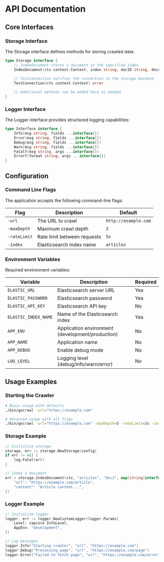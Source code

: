 # API Documentation

## Core Interfaces

### Storage Interface
The Storage interface defines methods for storing crawled data:

```go
type Storage interface {
    // IndexDocument stores a document in the specified index
    IndexDocument(ctx context.Context, index string, docID string, document interface{}) error
    
    // TestConnection verifies the connection to the storage backend
    TestConnection(ctx context.Context) error

    // Additional methods can be added here as needed
}
```

### Logger Interface
The Logger interface provides structured logging capabilities:

```go
type Interface interface {
    Info(msg string, fields ...interface{})
    Error(msg string, fields ...interface{})
    Debug(msg string, fields ...interface{})
    Warn(msg string, fields ...interface{})
    Fatalf(msg string, args ...interface{})
    Errorf(format string, args ...interface{})
}
```

## Configuration

### Command Line Flags
The application accepts the following command-line flags:

| Flag | Description | Default |
|------|-------------|---------|
| `-url` | The URL to crawl | `http://example.com` |
| `-maxDepth` | Maximum crawl depth | `2` |
| `-rateLimit` | Rate limit between requests | `5s` |
| `-index` | Elasticsearch index name | `articles` |

### Environment Variables
Required environment variables:

| Variable | Description | Required |
|----------|-------------|----------|
| `ELASTIC_URL` | Elasticsearch server URL | Yes |
| `ELASTIC_PASSWORD` | Elasticsearch password | Yes |
| `ELASTIC_API_KEY` | Elasticsearch API key | No |
| `ELASTIC_INDEX_NAME` | Name of the Elasticsearch index | Yes |
| `APP_ENV` | Application environment (development/production) | No |
| `APP_NAME` | Application name | No |
| `APP_DEBUG` | Enable debug mode | No |
| `LOG_LEVEL` | Logging level (debug/info/warn/error) | No |

## Usage Examples

### Starting the Crawler

```bash
# Basic usage with defaults
./bin/gocrawl -url="https://example.com"

# Advanced usage with all flags
./bin/gocrawl -url="https://example.com" -maxDepth=3 -rateLimit=2s -index="articles"
```

### Storage Example

```go
// Initialize storage
storage, err := storage.NewStorage(config)
if err != nil {
    log.Fatal(err)
}

// Index a document
err = storage.IndexDocument(ctx, "articles", "doc1", map[string]interface{}{
    "url": "https://example.com/article",
    "content": "Article content...",
})
```

### Logger Example

```go
// Initialize logger
logger, err := logger.NewCustomLogger(logger.Params{
    Level: zapcore.InfoLevel,
    AppEnv: "development",
})

// Log messages
logger.Info("Starting crawler", "url", "https://example.com")
logger.Debug("Processing page", "url", "https://example.com/page")
logger.Error("Failed to fetch page", "url", "https://example.com/error", "error", err)
```